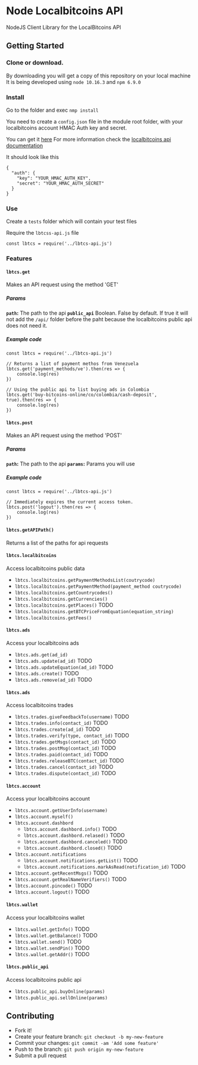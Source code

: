 # Node Localbitcoins API

NodeJS Client Library for the LocalBitcoins API

## Getting Started

### Clone or download.

By downloading you will get a copy of this repository on your local machine
It is being developed using `node 10.16.3` and `npm 6.9.0`

### Install

Go to the folder and exec `nmp install`

You need to create a `config.json` file in the module root folder, with your localbitcoins account HMAC Auth key and secret.

You can get it [here](https://localbitcoins.com/accounts/api/)
For more information check the [localbitcoins api documentation](https://localbitcoins.com/api-docs/)

It should look like this

	{
	  "auth": {
	    "key": "YOUR_HMAC_AUTH_KEY",
	    "secret": "YOUR_HMAC_AUTH_SECRET"
	  }
	}

### Use

Create a `tests` folder which will contain your test files

Require the `lbtcss-api.js` file

	const lbtcs = require('../lbtcs-api.js')

### Features

#### `lbtcs.get`

Makes an API request using the method 'GET'

##### Params

**`path`:** The path to the api
**`public_api`** Boolean. False by default. If true it will not add the `/api/` folder before the paht because the localbitcoins public api does not need it.

##### Example code

	const lbtcs = require('../lbtcs-api.js')

	// Returns a list of payment methos from Venezuela
	lbtcs.get('payment_methods/ve').then(res => {
		console.log(res)
	})

	// Using the public api to list buying ads in Colombia
	lbtcs.get('buy-bitcoins-online/co/colombia/cash-deposit', true).then(res => {
		console.log(res)
	})

#### `lbtcs.post`

Makes an API request using the method 'POST'

##### Params

**`path`:** The path to the api
**`params`:** Params you will use

##### Example code

	const lbtcs = require('../lbtcs-api.js')

	// Immediately expires the current access token.
	lbtcs.post('logout').then(res => {
		console.log(res)
	})

#### `lbtcs.getAPIPath()`

Returns a list of the paths for api requests

#### `lbtcs.localbitcoins`

Access localbitcoins public data

- `lbtcs.localbitcoins.getPaymentMethodsList(coutrycode)`
- `lbtcs.localbitcoins.getPaymentMethod(payment_method coutrycode)`
- `lbtcs.localbitcoins.getCountrycodes()`
- `lbtcs.localbitcoins.getCurrencies()`
- `lbtcs.localbitcoins.getPlaces()` TODO
- `lbtcs.localbitcoins.getBTCPriceFromEquation(equation_string)`
- `lbtcs.localbitcoins.getFees()`

#### `lbtcs.ads`

Access your localbitcoins ads

- `lbtcs.ads.get(ad_id)`
- `lbtcs.ads.update(ad_id)` TODO
- `lbtcs.ads.updateEquation(ad_id)` TODO
- `lbtcs.ads.create()` TODO
- `lbtcs.ads.remove(ad_id)` TODO

#### `lbtcs.ads`

Access localbitcoins trades

- `lbtcs.trades.giveFeedbackTo(username)` TODO
- `lbtcs.trades.info(contact_id)` TODO
- `lbtcs.trades.create(ad_id)` TODO
- `lbtcs.trades.verify(type, contact_id)` TODO
- `lbtcs.trades.getMsgs(contact_id)` TODO
- `lbtcs.trades.postMsg(contact_id)` TODO
- `lbtcs.trades.paid(contact_id)` TODO
- `lbtcs.trades.releaseBTC(contact_id)` TODO
- `lbtcs.trades.cancel(contact_id)` TODO
- `lbtcs.trades.dispute(contact_id)` TODO

#### `lbtcs.account`

Access your localbitcoins account

- `lbtcs.account.getUserInfo(username)`
- `lbtcs.account.myself()`
- `lbtcs.account.dashbord`
  - `lbtcs.account.dashbord.info()` TODO
  - `lbtcs.account.dashbord.relased()` TODO
  - `lbtcs.account.dashbord.canceled()` TODO
  - `lbtcs.account.dashbord.closed()` TODO
- `lbtcs.account.notifications`
  - `lbtcs.account.notifications.getList()` TODO
  - `lbtcs.account.notifications.markAsRead(notification_id)` TODO
- `lbtcs.account.getRecentMsgs()` TODO
- `lbtcs.account.getRealNameVerifiers()` TODO
- `lbtcs.account.pincode()` TODO
- `lbtcs.account.logout()` TODO

#### `lbtcs.wallet`

Access your localbitcoins wallet

- `lbtcs.wallet.getInfo()` TODO
- `lbtcs.wallet.getBalance()` TODO
- `lbtcs.wallet.send()` TODO
- `lbtcs.wallet.sendPin()` TODO
- `lbtcs.wallet.getAddr()` TODO

#### `lbtcs.public_api`

Access localbitcoins public api

- `lbtcs.public_api.buyOnline(params)`
- `lbtcs.public_api.sellOnline(params)`

## Contributing

- Fork it!
- Create your feature branch: `git checkout -b my-new-feature`
- Commit your changes: `git commit -am 'Add some feature'`
- Push to the branch: `git push origin my-new-feature`
- Submit a pull request